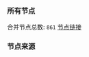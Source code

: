 ### 所有节点
合并节点总数: `861`
[节点链接](https://raw.githubusercontent.com/rzhy1/11/master/sub/sub_merge_base64.txt)

### 节点来源
